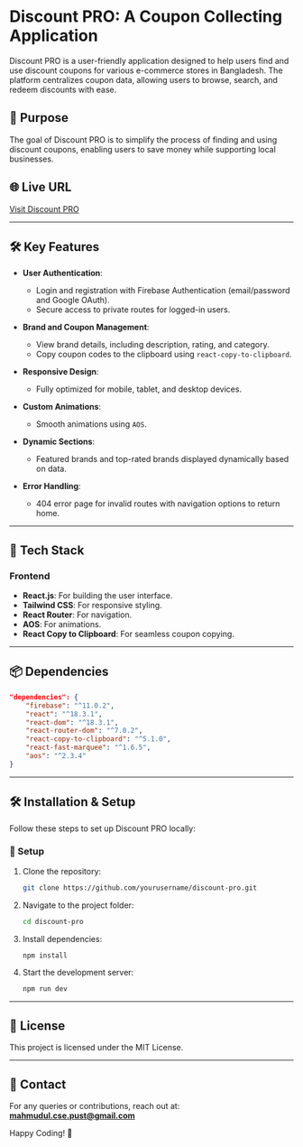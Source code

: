 # Discount PRO: A Coupon Collecting Application

Discount PRO is a user-friendly application designed to help users find and use discount coupons for various e-commerce stores in Bangladesh. The platform centralizes coupon data, allowing users to browse, search, and redeem discounts with ease.

## 🌟 Purpose

The goal of Discount PRO is to simplify the process of finding and using discount coupons, enabling users to save money while supporting local businesses.

## 🌐 Live URL

[Visit Discount PRO](https://couponpro-f66b9.web.app)

---

## 🛠️ Key Features

- **User Authentication**:

  - Login and registration with Firebase Authentication (email/password and Google OAuth).
  - Secure access to private routes for logged-in users.

- **Brand and Coupon Management**:

  - View brand details, including description, rating, and category.
  - Copy coupon codes to the clipboard using `react-copy-to-clipboard`.

- **Responsive Design**:

  - Fully optimized for mobile, tablet, and desktop devices.

- **Custom Animations**:

  - Smooth animations using `AOS`.

- **Dynamic Sections**:

  - Featured brands and top-rated brands displayed dynamically based on data.

- **Error Handling**:
  - 404 error page for invalid routes with navigation options to return home.

---

## 🚀 Tech Stack

### Frontend

- **React.js**: For building the user interface.
- **Tailwind CSS**: For responsive styling.
- **React Router**: For navigation.
- **AOS**: For animations.
- **React Copy to Clipboard**: For seamless coupon copying.

---

## 📦 Dependencies

```json
"dependencies": {
    "firebase": "^11.0.2",
    "react": "^18.3.1",
    "react-dom": "^18.3.1",
    "react-router-dom": "^7.0.2",
    "react-copy-to-clipboard": "^5.1.0",
    "react-fast-marquee": "^1.6.5",
    "aos": "^2.3.4"
}
```

---

## 🛠 Installation & Setup

Follow these steps to set up Discount PRO locally:

### 🔹 Setup

1. Clone the repository:
   ```sh
   git clone https://github.com/yourusername/discount-pro.git
   ```
2. Navigate to the project folder:
   ```sh
   cd discount-pro
   ```
3. Install dependencies:
   ```sh
   npm install
   ```
4. Start the development server:
   ```sh
   npm run dev
   ```

---

## 📜 License

This project is licensed under the MIT License.

---

## 📩 Contact

For any queries or contributions, reach out at: **mahmudul.cse.pust@gmail.com**

Happy Coding! 🚀
